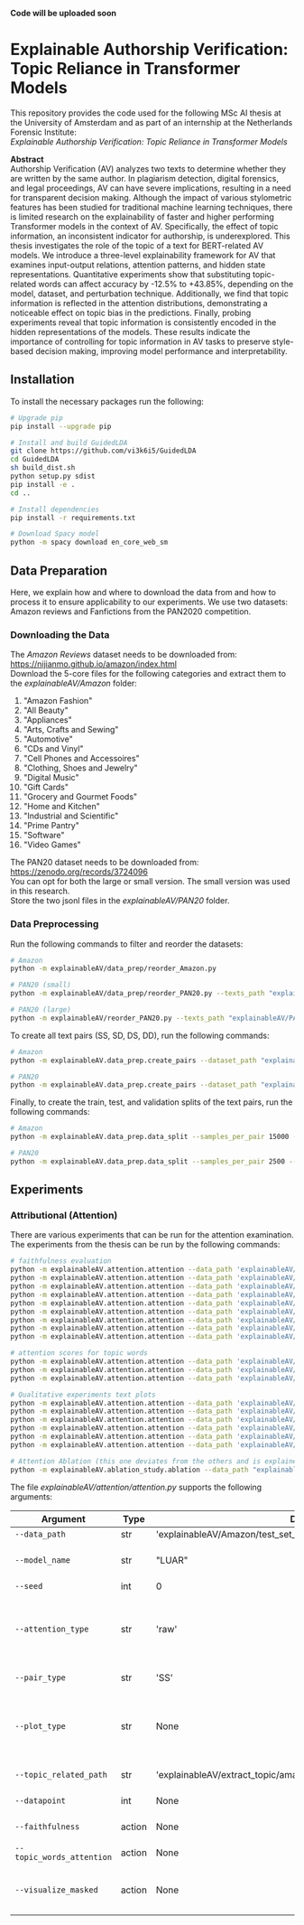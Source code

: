 **Code will be uploaded soon**

# Explainable Authorship Verification: Topic Reliance in Transformer Models

This repository provides the code used for the following MSc AI thesis at the University of Amsterdam and as part of an internship at the Netherlands Forensic Institute: \
*Explainable Authorship Verification: Topic Reliance in Transformer Models*

**Abstract** \
Authorship Verification (AV) analyzes two texts to determine whether they are written by the same author. In plagiarism detection, digital forensics, and legal proceedings, AV can have severe implications, resulting in a need for transparent decision making. Although the impact of various stylometric features has been studied for traditional machine learning techniques, there is limited research on the explainability of faster and higher performing Transformer models in the context of AV. Specifically, the effect of topic information, an inconsistent indicator for authorship, is underexplored. This thesis investigates the role of the topic of a text for BERT-related AV models. We introduce a three-level explainability framework for AV that examines input-output relations, attention patterns, and hidden state representations. Quantitative experiments show that substituting topic-related words can affect accuracy by -12.5\% to +43.85\%, depending on the model, dataset, and perturbation technique. Additionally, we find that topic information is reflected in the attention distributions, demonstrating a noticeable effect on topic bias in the predictions. Finally, probing experiments reveal that topic information is consistently encoded in the hidden representations of the models. These results indicate the importance of controlling for topic information in AV tasks to preserve style-based decision making, improving model performance and interpretability.

## Installation
To install the necessary packages run the following:

```sh
# Upgrade pip
pip install --upgrade pip
```

```sh
# Install and build GuidedLDA
git clone https://github.com/vi3k6i5/GuidedLDA
cd GuidedLDA
sh build_dist.sh
python setup.py sdist
pip install -e .
cd ..
```

```sh
# Install dependencies
pip install -r requirements.txt
```

```sh
# Download Spacy model
python -m spacy download en_core_web_sm
```

## Data Preparation
Here, we explain how and where to download the data from and how to process it to ensure applicability to our experiments. We use two datasets: Amazon reviews and Fanfictions from the PAN2020 competition.

### Downloading the Data
The *Amazon Reviews* dataset needs to be downloaded from: https://nijianmo.github.io/amazon/index.html \
Download the 5-core files for the following categories and extract them to the *explainableAV/Amazon* folder:
<ol>
  <li>"Amazon Fashion"</li>
  <li>"All Beauty"</li>
  <li>"Appliances"</li>
  <li>"Arts, Crafts and Sewing"</li>
  <li>"Automotive"</li>
  <li>"CDs and Vinyl"</li>
  <li>"Cell Phones and Accessoires"</li>
  <li>"Clothing, Shoes and Jewelry"</li>
  <li>"Digital Music"</li>
  <li>"Gift Cards"</li>
  <li>"Grocery and Gourmet Foods"</li>
  <li>"Home and Kitchen"</li>
  <li>"Industrial and Scientific"</li>
  <li>"Prime Pantry"</li>
  <li>"Software"</li>
  <li>"Video Games"</li>
</ol> 

The PAN20 dataset needs to be downloaded from: https://zenodo.org/records/3724096 \
You can opt for both the large or small version. The small version was used in this research. \
Store the two jsonl files in the *explainableAV/PAN20* folder.

### Data Preprocessing
Run the following commands to filter and reorder the datasets:
```sh
# Amazon
python -m explainableAV/data_prep/reorder_Amazon.py

# PAN20 (small)
python -m explainableAV/data_prep/reorder_PAN20.py --texts_path "explainableAV/PAN20/.pan20-authorship-verification-training-small.jsonl" --label_path "explainableAV/PAN20/pan20-authorship-verification-training-small-truth.jsonl"

# PAN20 (large)
python -m explainableAV/reorder_PAN20.py --texts_path "explainableAV/PAN20/pan20-authorship-verification-training-large.jsonl" --label_path "explainableAV/PAN20/pan20-authorship-verification-training-large-truth.jsonl"
```

To create all text pairs (SS, SD, DS, DD), run the following commands:
```sh
# Amazon 
python -m explainableAV.data_prep.create_pairs --dataset_path "explainableAV/Amazon/amazon_reviews_final.json" --SS_file_path "explainableAV/Amazon/SS.json" --SD_file_path "explainableAV/Amazon/SD.json" --DS_file_path "explainableAV/Amazon/DS.json" --DD_file_path "explainableAV/Amazon/DD.json"

# PAN20
python -m explainableAV.data_prep.create_pairs --dataset_path "explainableAV/PAN20/PAN20_filtered.json" --SS_file_path "explainableAV/PAN20/SS.json" --SD_file_path "explainableAV/PAN20/SD.json" --DS_file_path "explainableAV/PAN20/DS.json" --DD_file_path "explainableAV/PAN20/DD.json"
```

Finally, to create the train, test, and validation splits of the text pairs, run the following commands:
```sh
# Amazon
python -m explainableAV.data_prep.data_split --samples_per_pair 15000 --SS_file_path "explainableAV/Amazon/SS.json" --SD_file_path "explainableAV/Amazon/SD.json" --DS_file_path "explainableAV/Amazon/DS.json" --DD_file_path "explainableAV/Amazon/DD.json"

# PAN20
python -m explainableAV.data_prep.data_split --samples_per_pair 2500 --SS_file_path "explainableAV/PAN20/SS.json" --SD_file_path "explainableAV/PAN20/SD.json" --DS_file_path "explainableAV/PAN20/DS.json" --DD_file_path "explainableAV/PAN20/DD.json"
```

## Experiments
### Attributional (Attention) 
There are various experiments that can be run for the attention examination. The experiments from the thesis can be run by the following commands:
```sh
# faithfulness evaluation
python -m explainableAV.attention.attention --data_path 'explainableAV/attention/attention_most_influence.json' --attention_type 'raw' --model_name 'LUAR' --faithfulness
python -m explainableAV.attention.attention --data_path 'explainableAV/attention/attention_most_influence.json' --attention_type 'rollout' --model_name 'LUAR' --faithfulness
python -m explainableAV.attention.attention --data_path 'explainableAV/attention/attention_most_influence.json' --attention_type 'value_zeroing' --model_name 'LUAR' --faithfulness
python -m explainableAV.attention.attention --data_path 'explainableAV/attention/attention_most_influence.json' --attention_type 'raw' --model_name 'ModernBERT' --faithfulness
python -m explainableAV.attention.attention --data_path 'explainableAV/attention/attention_most_influence.json' --attention_type 'rollout' --model_name 'ModernBERT' --faithfulness
python -m explainableAV.attention.attention --data_path 'explainableAV/attention/attention_most_influence.json' --attention_type 'value_zeroing' --model_name 'ModernBERT' --faithfulness
python -m explainableAV.attention.attention --data_path 'explainableAV/attention/attention_most_influence.json' --attention_type 'raw' --model_name 'StyleDistance' --faithfulness
python -m explainableAV.attention.attention --data_path 'explainableAV/attention/attention_most_influence.json' --attention_type 'rollout' --model_name 'StyleDistance' --faithfulness
python -m explainableAV.attention.attention --data_path 'explainableAV/attention/attention_most_influence.json' --attention_type 'value_zeroing' --model_name 'StyleDistnace' --faithfulness

# attention scores for topic words
python -m explainableAV.attention.attention --data_path 'explainableAV/attention/attention_most_influence.json' --attention_type 'rollout' --model_name 'LUAR' --topic_words_attention
python -m explainableAV.attention.attention --data_path 'explainableAV/attention/attention_most_influence.json' --attention_type 'value_zeroing' --model_name 'ModernBERT' --topic_words_attention 
python -m explainableAV.attention.attention --data_path 'explainableAV/attention/attention_most_influence.json' --attention_type 'raw' --model_name 'StyleDistance' --topic_words_attention 

# Qualitative experiments text plots
python -m explainableAV.attention.attention --data_path 'explainableAV/attention/attention_most_influence.json' --attention_type 'value_zeroing' --model_name 'LUAR' --plot_type 'text_plot' --datapoint 246
python -m explainableAV.attention.attention --data_path 'explainableAV/attention/attention_most_influence.json' --attention_type 'value_zeroing' --model_name 'ModernBERT' --plot_type 'text_plot' --datapoint 246
python -m explainableAV.attention.attention --data_path 'explainableAV/attention/attention_most_influence.json' --attention_type 'value_zeroing' --model_name 'StyleDistance' --plot_type 'text_plot' --datapoint 246
python -m explainableAV.attention.attention --data_path 'explainableAV/attention/attention_most_influence.json' --attention_type 'value_zeroing' --model_name 'LUAR' --plot_type 'text_plot' --datapoint 338
python -m explainableAV.attention.attention --data_path 'explainableAV/attention/attention_most_influence.json' --attention_type 'value_zeroing' --model_name 'ModernBERT' --plot_type 'text_plot' --datapoint 338
python -m explainableAV.attention.attention --data_path 'explainableAV/attention/attention_most_influence.json' --attention_type 'value_zeroing' --model_name 'StyleDistance' --plot_type 'text_plot' --datapoint 338

# Attention Ablation (this one deviates from the others and is explained inside the file)
python -m explainableAV.ablation_study.ablation --data_path "explainableAV/Amazon/SS_test_15000.json" --model_name "LUAR" --pair_type 'SS' --ablate_attention
```

The file *explainableAV/attention/attention.py* supports the following arguments:

| Argument        | Type  | Default | Description                         |
|----------------|-------|---------|-------------------------------------|
| `--data_path`      | str   | 'explainableAV/Amazon/test_set_15000x4.json'      | Data file path           |
| `--model_name`  | str   | "LUAR"      | Model to use, one of: 'LUAR', 'ModernBERT', 'StyleDistance'         |
| `--seed`   | int   | 0    | Set seed       |
| `--attention_type`   | str   | 'raw'    | Type of attention to apply, choose from 'raw', 'rollout', 'value_zeroing', 'value_zeroing_rollout', 'globenc'       |
| `--pair_type`   | str   | 'SS'    | Pair type: 'SS', 'SD', 'DS', 'DD'       |
| `--plot_type`   | str   | None    | Choose from: 'over_tokens', 'over_layers', 'text_plot', 'per_layer_over_tokens', 'topic_attention_layers'       |
| `--topic_related_path`   | str   | 'explainableAV/extract_topic/amazon_topic_related_8400_filtered.json'    | Path to data with topic-related words       |
| `--datapoint`   | int   | None    | Index for topic attention ratio plot       |
| `--faithfulness`   | action   | None    | Compute faithfulness scores if true       |
| `--topic_words_attention`   | action   | None    | Compute attention to topic words if true      |
| `--visualize_masked`   | action   | None    | Visualize masked version of datapoint for text plot if correct datapoint      |
